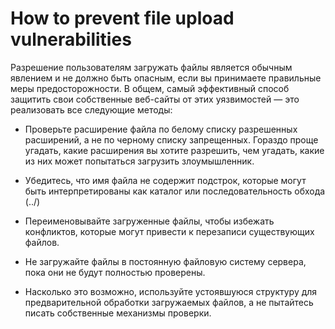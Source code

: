 # How to prevent file upload vulnerabilities

Разрешение пользователям загружать файлы является обычным явлением и не должно быть опасным, если вы принимаете правильные меры предосторожности. В общем, самый эффективный способ защитить свои собственные веб-сайты от этих уязвимостей — это реализовать все следующие методы:

* Проверьте расширение файла по белому списку разрешенных расширений, а не по черному списку запрещенных. Гораздо проще угадать, какие расширения вы хотите разрешить, чем угадать, какие из них может попытаться загрузить злоумышленник.

* Убедитесь, что имя файла не содержит подстрок, которые могут быть интерпретированы как каталог или последовательность обхода (../)

* Переименовывайте загруженные файлы, чтобы избежать конфликтов, которые могут привести к перезаписи существующих файлов.

* Не загружайте файлы в постоянную файловую систему сервера, пока они не будут полностью проверены.

* Насколько это возможно, используйте устоявшуюся структуру для предварительной обработки загружаемых файлов, а не пытайтесь писать собственные механизмы проверки.
